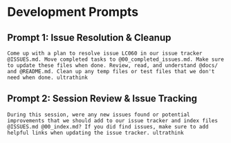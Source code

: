 # Development Prompts

## Prompt 1: Issue Resolution & Cleanup
```
Come up with a plan to resolve issue LC060 in our issue tracker @ISSUES.md. Move completed tasks to @00_completed_issues.md. Make sure to update these files when done. Review, read, and understand @docs/ and @README.md. Clean up any temp files or test files that we don't need when done. ultrathink
```

## Prompt 2: Session Review & Issue Tracking
```
During this session, were any new issues found or potential improvements that we should add to our issue tracker and index files @ISSUES.md @00_index.md? If you did find issues, make sure to add helpful links when updating the issue tracker. ultrathink
```